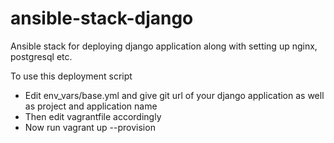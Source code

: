 ansible-stack-django
====================

Ansible stack for deploying django application along with setting up nginx, postgresql etc.

To use this deployment script

- Edit env_vars/base.yml and give git url of your django application as well as project and application name
- Then edit vagrantfile accordingly
- Now run vagrant up --provision
